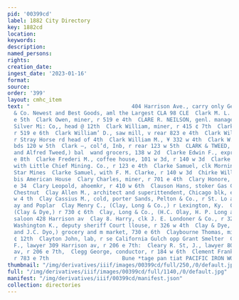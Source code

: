 ```yaml
---
pid: '00399cd'
label: 1882 City Directory
key: 1882cd
location: 
keywords: 
description: 
named_persons: 
rights: 
creation_date: 
ingest_date: '2023-01-16'
format: 
source: 
order: '399'
layout: cmhc_item
text: "                                404 Harrison Ave., carry only Geo, 6. Steele
  & Co. Newest and Best Goods, aml the Largest CLA 98 CLE  Clark M. L. Mrs., r 116
  e 5th  Clark Owen, miner, r 519 e 4th  CLARE R. NEILSON, genl. manager Chrysolite
  Silver Mi: Co,, head @ 12th  Clark William, miner, r 415 ¢ 7th  Clark William, miner,
  r 519 e 6th  Clark William’ D., saw mill, v rear 823 e 4th  Clark William J., miner,
  r Stray Horse rd head of 4th  Clark William M., ¥ 332 w 4th  Clark W. H. C., miner,
  bds 120 w 5th  Clark —, col’d, Inb, r rear 123 w 5th  CLARK & TWEED, (A. K. Clark
  and Alfred Tweed,) bal  wand grocers, 138 w 2d  Clarke Edwin F., expressman, r 503
  e 8th  Clarke Frederi M., coffee house, 101 w 3d, r 140 w 3d  Clarke Robert G.,
  with Little Chief Mining. Co., r 123 e 4th  Clarke Samuel, clk Morning and Evening
  Star Mines  Clarke Samuel, with F. M. Clarke, r 140 w 3d  Chirke William, barkpr,
  bis American House  Clary Charles, miner, r 701 e 4th  Clary Honore, saloon 149
  e 34  Clary Leopold, ahoemkr, r 410 w 6th  Clauson Hans, stoker Gas Co., r 145 w
  Chestnut  Clay Allen M., architect and superittendent, Chicago blk, e 5th, r 128
  w 4 th  Clay Cassius M., cold, porter Sands, Pelton & Co., r St. Lo ay bet Harrison
  ay and Poplar  Clay Menry C., (Clay, Long & Co.,) r Lexington, Ky.  Clay J. A.,
  (Clay & Dye,) r 730 ¢ 6th  Clay, Long & Co., (H.C. Olay, H. P. Long and J. G. Bedfor
  saloon 428 Harrison av  Clay 8. Harry, clk J. E. Londoner & Co., r 326 w 4th  Clay
  Washington K., deputy sheriff Court llouse, r 326 w 4th  Clay & Dye, GJ. A.’ Clay
  and J.C. Dyo,) grocery and m market, 730 e 6th  Claybourne Thomas, miner, r 716
  ¢ 12th  Clayton John, lab, r se California Gulch opp Grant Smelter  CLEARY NICHOLAS
  F., lawyer 309 Harrison av, r 206 e 7th:  Cleary R. St, J., lawyer 809 Harrison
  av, r 206 e 7th,  Clegg George, conductor, r 184 w 6th  Clement Frank B., miner,
  r 783 e 7th                       Bune *tage pan tiat PACIFIC IRON WOR "
thumbnail: "/img/derivatives/iiif/images/00399cd/full/250,/0/default.jpg"
full: "/img/derivatives/iiif/images/00399cd/full/1140,/0/default.jpg"
manifest: "/img/derivatives/iiif/00399cd/manifest.json"
collection: directories
---
```

